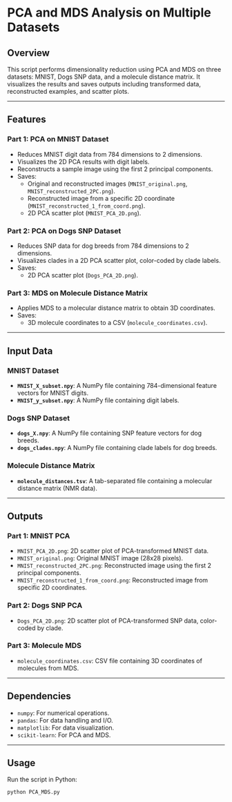 # PCA and MDS Analysis on Multiple Datasets

## Overview
This script performs dimensionality reduction using PCA and MDS on three datasets: MNIST, Dogs SNP data, and a molecule distance matrix. It visualizes the results and saves outputs including transformed data, reconstructed examples, and scatter plots.

---

## Features

### **Part 1: PCA on MNIST Dataset**
- Reduces MNIST digit data from 784 dimensions to 2 dimensions.
- Visualizes the 2D PCA results with digit labels.
- Reconstructs a sample image using the first 2 principal components.
- Saves:
  - Original and reconstructed images (`MNIST_original.png`, `MNIST_reconstructed_2PC.png`).
  - Reconstructed image from a specific 2D coordinate (`MNIST_reconstructed_1_from_coord.png`).
  - 2D PCA scatter plot (`MNIST_PCA_2D.png`).

### **Part 2: PCA on Dogs SNP Dataset**
- Reduces SNP data for dog breeds from 784 dimensions to 2 dimensions.
- Visualizes clades in a 2D PCA scatter plot, color-coded by clade labels.
- Saves:
  - 2D PCA scatter plot (`Dogs_PCA_2D.png`).

### **Part 3: MDS on Molecule Distance Matrix**
- Applies MDS to a molecular distance matrix to obtain 3D coordinates.
- Saves:
  - 3D molecule coordinates to a CSV (`molecule_coordinates.csv`).

---

## Input Data

### MNIST Dataset
- **`MNIST_X_subset.npy`**: A NumPy file containing 784-dimensional feature vectors for MNIST digits.
- **`MNIST_y_subset.npy`**: A NumPy file containing digit labels.

### Dogs SNP Dataset
- **`dogs_X.npy`**: A NumPy file containing SNP feature vectors for dog breeds.
- **`dogs_clades.npy`**: A NumPy file containing clade labels for dog breeds.

### Molecule Distance Matrix
- **`molecule_distances.tsv`**: A tab-separated file containing a molecular distance matrix (NMR data).

---

## Outputs

### Part 1: MNIST PCA
- `MNIST_PCA_2D.png`: 2D scatter plot of PCA-transformed MNIST data.
- `MNIST_original.png`: Original MNIST image (28x28 pixels).
- `MNIST_reconstructed_2PC.png`: Reconstructed image using the first 2 principal components.
- `MNIST_reconstructed_1_from_coord.png`: Reconstructed image from specific 2D coordinates.

### Part 2: Dogs SNP PCA
- `Dogs_PCA_2D.png`: 2D scatter plot of PCA-transformed SNP data, color-coded by clade.

### Part 3: Molecule MDS
- `molecule_coordinates.csv`: CSV file containing 3D coordinates of molecules from MDS.

---

## Dependencies
- `numpy`: For numerical operations.
- `pandas`: For data handling and I/O.
- `matplotlib`: For data visualization.
- `scikit-learn`: For PCA and MDS.

---

## Usage
Run the script in Python:
```bash
python PCA_MDS.py
